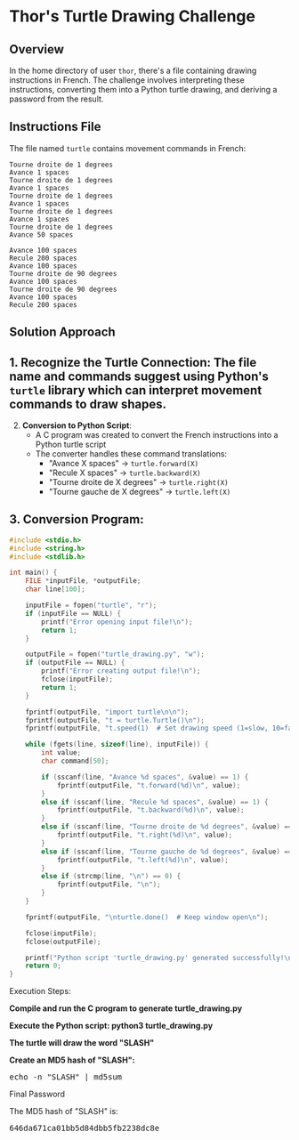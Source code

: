 # Thor's Turtle Drawing Challenge

## Overview
In the home directory of user `thor`, there's a file containing drawing instructions in French. The challenge involves interpreting these instructions, converting them into a Python turtle drawing, and deriving a password from the result.

## Instructions File
The file named `turtle` contains movement commands in French:

```plaintext Avance 1 spaces
Tourne droite de 1 degrees
Avance 1 spaces
Tourne droite de 1 degrees
Avance 1 spaces
Tourne droite de 1 degrees
Avance 1 spaces
Tourne droite de 1 degrees
Avance 1 spaces
Tourne droite de 1 degrees
Avance 50 spaces

Avance 100 spaces
Recule 200 spaces
Avance 100 spaces
Tourne droite de 90 degrees
Avance 100 spaces
Tourne droite de 90 degrees
Avance 100 spaces
Recule 200 spaces
```


## Solution Approach

## 1. **Recognize the Turtle Connection**: The file name and commands suggest using Python's `turtle` library which can interpret movement commands to draw shapes.

2. **Conversion to Python Script**:
   - A C program was created to convert the French instructions into a Python turtle script
   - The converter handles these command translations:
     - "Avance X spaces" → `turtle.forward(X)`
     - "Recule X spaces" → `turtle.backward(X)`
     - "Tourne droite de X degrees" → `turtle.right(X)`
     - "Tourne gauche de X degrees" → `turtle.left(X)`

## 3. **Conversion Program**:
```c
#include <stdio.h>
#include <string.h>
#include <stdlib.h>

int main() {
    FILE *inputFile, *outputFile;
    char line[100];

    inputFile = fopen("turtle", "r");
    if (inputFile == NULL) {
        printf("Error opening input file!\n");
        return 1;
    }

    outputFile = fopen("turtle_drawing.py", "w");
    if (outputFile == NULL) {
        printf("Error creating output file!\n");
        fclose(inputFile);
        return 1;
    }

    fprintf(outputFile, "import turtle\n\n");
    fprintf(outputFile, "t = turtle.Turtle()\n");
    fprintf(outputFile, "t.speed(1)  # Set drawing speed (1=slow, 10=fast)\n\n");

    while (fgets(line, sizeof(line), inputFile)) {
        int value;
        char command[50];

        if (sscanf(line, "Avance %d spaces", &value) == 1) {
            fprintf(outputFile, "t.forward(%d)\n", value);
        }
        else if (sscanf(line, "Recule %d spaces", &value) == 1) {
            fprintf(outputFile, "t.backward(%d)\n", value);
        }
        else if (sscanf(line, "Tourne droite de %d degrees", &value) == 1) {
            fprintf(outputFile, "t.right(%d)\n", value);
        }
        else if (sscanf(line, "Tourne gauche de %d degrees", &value) == 1) {
            fprintf(outputFile, "t.left(%d)\n", value);
        }
        else if (strcmp(line, "\n") == 0) {
            fprintf(outputFile, "\n");
        }
    }

    fprintf(outputFile, "\nturtle.done()  # Keep window open\n");

    fclose(inputFile);
    fclose(outputFile);

    printf("Python script 'turtle_drawing.py' generated successfully!\n");
    return 0;
}
```

Execution Steps:

**Compile and run the C program to generate turtle_drawing.py**

**Execute the Python script: python3 turtle_drawing.py**

**The turtle will draw the word "SLASH"**

**Create an MD5 hash of "SLASH":**
<pre>echo -n "SLASH" | md5sum </pre>

Final Password

The MD5 hash of "SLASH" is:
<pre>
646da671ca01bb5d84dbb5fb2238dc8e
</pre>